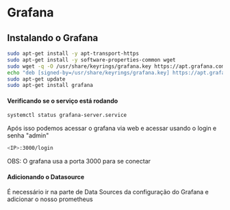# Grafana

## Instalando o Grafana


```bash
sudo apt-get install -y apt-transport-https
sudo apt-get install -y software-properties-common wget
sudo wget -q -O /usr/share/keyrings/grafana.key https://apt.grafana.com/gpg.key
echo "deb [signed-by=/usr/share/keyrings/grafana.key] https://apt.grafana.com stable main" | sudo tee -a /etc/apt/sources.list.d/grafana.list
sudo apt-get update
sudo apt-get install grafana
```

#### Verificando se o serviço está rodando
```bash
systemctl status grafana-server.service
```
Após isso podemos acessar o grafana via web e acessar usando o login e senha "admin"
```bash
<IP>:3000/login
```
OBS: O grafana usa a porta 3000 para se conectar


#### Adicionando o Datasource
É necessário ir na parte de Data Sources da configuração do Grafana e adicionar o nosso prometheus


